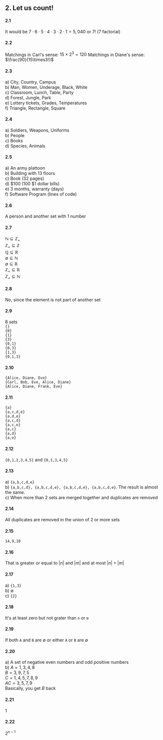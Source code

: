 ## 2. Let us count!

#### 2.1
It would be $7\cdot6\cdot5\cdot4\cdot3\cdot2\cdot1 = 5,040$ or $7!$ (7 factorial)

#### 2.2
Matchings in Carl's sense: $15\times2^3 = 120$
Matchings in Diane's sense: $\frac{90}{15\times3!}$


#### 2.3
a) City, Country, Campus  
b) Man, Women, Underage, Black, White  
c) Classroom, Lunch, Table, Party  
d) Forest, Jungle, Park  
e) Lottery tickets, Grades, Temperatures  
f) Triangle, Rectangle, Square  


#### 2.4
a) Soldiers, Weapons, Uniforms  
b) People  
c) Books  
d) Species, Animals  


#### 2.5
a) An army plattoon  
b) Building with 13 floors  
c) Book (32 pages)  
d) $100 (100 $1 dollar bills)  
e) 3 months, warranty (days)  
f) Software Program (lines of code)  


#### 2.6
A person and another set with 1 number


#### 2.7
$\mathbb{N}\subseteq\mathbb{Z_+}$  
$\mathbb{Z_+}\subseteq\mathbb{Z}$  
$\mathbb{Q}\subseteq\mathbb{R}$  
$\emptyset\subseteq\mathbb{N}$  
$\emptyset\subseteq\mathbb{R}$  
$\mathbb{Z_+}\subseteq\mathbb{R}$  
$\mathbb{Z_+}\subseteq\mathbb{N}$  


#### 2.8
No, since the element is not part of another set  


#### 2.9
8 sets  
`{}`  
`{0}`  
`{1}`  
`{3}`  
`{0,1}`  
`{0,3}`  
`{1,3}`  
`{0,1,3}`  


#### 2.10
`{Alice, Diane, Eve}`  
`{Carl, Bob, Eve, Alice, Diane}`  
`{Alice, Diane, Frank, Eve}`  


#### 2.11
`{a}`  
`{a,c,d,e}`  
`{a,d,e}`  
`{a,c,d}`  
`{a,c,e}`  
`{a,c}`  
`{a,d}`  
`{a,e}`  


#### 2.12
`{0,1,2,3,4,5}` and `{0,1,3,4,5}`


#### 2.13
a) `{a,b,c,d,e}`  
b) `{a,b,c,d}, {a,b,c,d,e}, {a,b,c,d,e}, {a,b,c,d,e}`. The result is almost the same.  
c) When more than 2 sets are merged together and duplicates are removed  


#### 2.14
All duplicates are removed in the union of 2 or more sets  


#### 2.15
`14,9,10`  


#### 2.16
That is greater or equal to $|n|$ and $|m|$ and at most $|n|+|m|$  


#### 2.17
a) `{1,3}`  
b) $\emptyset$  
c) `{2}`  


#### 2.18
It's at least zero but not grater than `n` or `m`  


#### 2.19
If both `A` and `B` are $\emptyset$ or either `A` or `B` are $\emptyset$  


#### 2.20
a) A set of negative even numbers and odd positive numbers  
b) $A = 1,3,4,8$  
$B = 3,9,7,5$  
$C = 1,4,5,7,8,9$  
$AC = 3,5,7,9$  
Basically, you get $B$ back


#### 2.21
$1$  


#### 2.22
$2^{n-1}$

